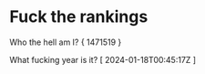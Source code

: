 # Fuck the rankings

Who the hell am I?
{ 1471519 }

What fucking year is it?
[ 2024-01-18T00:45:17Z ]
